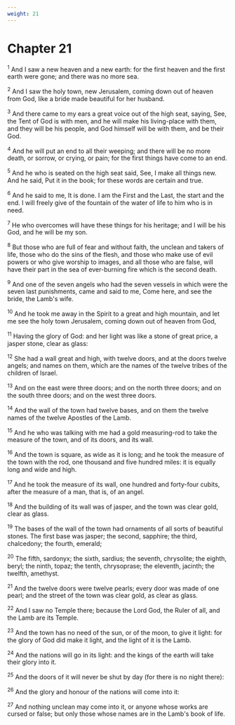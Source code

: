 ```yaml
---
weight: 21
---
```


# Chapter 21

<sup>1</sup> And I saw a new heaven and a new earth: for the first heaven and the first earth were gone; and there was no more sea. 

<sup>2</sup> And I saw the holy town, new Jerusalem, coming down out of heaven from God, like a bride made beautiful for her husband. 

<sup>3</sup> And there came to my ears a great voice out of the high seat, saying, See, the Tent of God is with men, and he will make his living-place with them, and they will be his people, and God himself will be with them, and be their God. 

<sup>4</sup> And he will put an end to all their weeping; and there will be no more death, or sorrow, or crying, or pain; for the first things have come to an end. 

<sup>5</sup> And he who is seated on the high seat said, See, I make all things new. And he said, Put it in the book; for these words are certain and true. 

<sup>6</sup> And he said to me, It is done. I am the First and the Last, the start and the end. I will freely give of the fountain of the water of life to him who is in need. 

<sup>7</sup> He who overcomes will have these things for his heritage; and I will be his God, and he will be my son. 

<sup>8</sup> But those who are full of fear and without faith, the unclean and takers of life, those who do the sins of the flesh, and those who make use of evil powers or who give worship to images, and all those who are false, will have their part in the sea of ever-burning fire which is the second death. 

<sup>9</sup> And one of the seven angels who had the seven vessels in which were the seven last punishments, came and said to me, Come here, and see the bride, the Lamb's wife. 

<sup>10</sup> And he took me away in the Spirit to a great and high mountain, and let me see the holy town Jerusalem, coming down out of heaven from God, 

<sup>11</sup> Having the glory of God: and her light was like a stone of great price, a jasper stone, clear as glass: 

<sup>12</sup> She had a wall great and high, with twelve doors, and at the doors twelve angels; and names on them, which are the names of the twelve tribes of the children of Israel. 

<sup>13</sup> And on the east were three doors; and on the north three doors; and on the south three doors; and on the west three doors. 

<sup>14</sup> And the wall of the town had twelve bases, and on them the twelve names of the twelve Apostles of the Lamb. 

<sup>15</sup> And he who was talking with me had a gold measuring-rod to take the measure of the town, and of its doors, and its wall. 

<sup>16</sup> And the town is square, as wide as it is long; and he took the measure of the town with the rod, one thousand and five hundred miles: it is equally long and wide and high. 

<sup>17</sup> And he took the measure of its wall, one hundred and forty-four cubits, after the measure of a man, that is, of an angel. 

<sup>18</sup> And the building of its wall was of jasper, and the town was clear gold, clear as glass. 

<sup>19</sup> The bases of the wall of the town had ornaments of all sorts of beautiful stones. The first base was jasper; the second, sapphire; the third, chalcedony; the fourth, emerald; 

<sup>20</sup> The fifth, sardonyx; the sixth, sardius; the seventh, chrysolite; the eighth, beryl; the ninth, topaz; the tenth, chrysoprase; the eleventh, jacinth; the twelfth, amethyst. 

<sup>21</sup> And the twelve doors were twelve pearls; every door was made of one pearl; and the street of the town was clear gold, as clear as glass. 

<sup>22</sup> And I saw no Temple there; because the Lord God, the Ruler of all, and the Lamb are its Temple. 

<sup>23</sup> And the town has no need of the sun, or of the moon, to give it light: for the glory of God did make it light, and the light of it is the Lamb. 

<sup>24</sup> And the nations will go in its light: and the kings of the earth will take their glory into it. 

<sup>25</sup> And the doors of it will never be shut by day (for there is no night there): 

<sup>26</sup> And the glory and honour of the nations will come into it: 

<sup>27</sup> And nothing unclean may come into it, or anyone whose works are cursed or false; but only those whose names are in the Lamb's book of life. 


